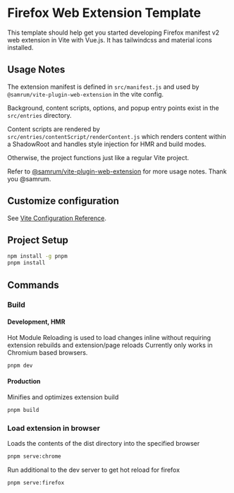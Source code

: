 # Firefox Web Extension Template

This template should help get you started developing Firefox manifest v2 web extension in Vite with Vue.js.
It has tailwindcss and material icons installed.

## Usage Notes

The extension manifest is defined in `src/manifest.js` and used by `@samrum/vite-plugin-web-extension` in the vite config.

Background, content scripts, options, and popup entry points exist in the `src/entries` directory. 

Content scripts are rendered by `src/entries/contentScript/renderContent.js` which renders content within a ShadowRoot
and handles style injection for HMR and build modes.

Otherwise, the project functions just like a regular Vite project.

Refer to [@samrum/vite-plugin-web-extension](https://github.com/samrum/vite-plugin-web-extension) for more usage notes. Thank you @samrum.

## Customize configuration

See [Vite Configuration Reference](https://vitejs.dev/config/).

## Project Setup

```sh
npm install -g pnpm
pnpm install
```

## Commands
### Build
#### Development, HMR

Hot Module Reloading is used to load changes inline without requiring extension rebuilds and extension/page reloads
Currently only works in Chromium based browsers.
```sh
pnpm dev
```

#### Production

Minifies and optimizes extension build
```sh
pnpm build
```

### Load extension in browser

Loads the contents of the dist directory into the specified browser
```sh
pnpm serve:chrome
```

Run additional to the dev server to get hot reload for firefox
```sh
pnpm serve:firefox
```

